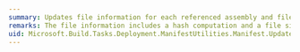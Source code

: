 ```yaml
---
summary: Updates file information for each referenced assembly and file.
remarks: The file information includes a hash computation and a file size for each referenced file and assembly. Also, the assembly identity is obtained for any referenced assemblies with an unspecified assembly identity. Any resulting errors or warnings are reported in the <xref:Microsoft.Build.Tasks.Deployment.ManifestUtilities.OutputMessageCollection> object.
uid: Microsoft.Build.Tasks.Deployment.ManifestUtilities.Manifest.UpdateFileInfo*
---
```

